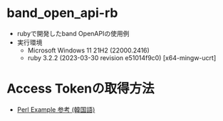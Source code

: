 # band_open_api-rb
- rubyで開発したband OpenAPIの使用例
- 実行環境
  - Microsoft Windows 11 21H2 (22000.2416)
  - ruby 3.2.2 (2023-03-30 revision e51014f9c0) [x64-mingw-ucrt]

# Access Tokenの取得方法
- [Perl Example 参考 (韓国語)](https://github.com/heetakchoi/bandopenapi/blob/main/README.md)
